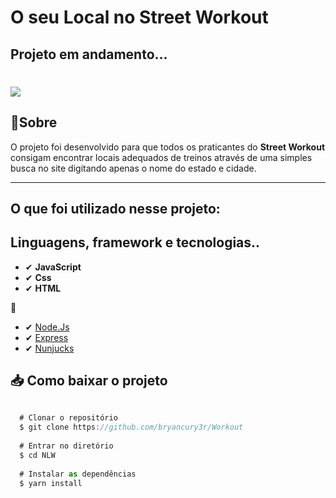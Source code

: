 # O seu Local no Street Workout 

## Projeto em andamento... 

<h1 aling="center"> 
  <img src="https://arnoldsouthamerica.com.br/wp-content/uploads/2020/02/street-workout.jpg">  
</h1>


## 🔖Sobre 
O projeto foi desenvolvido para que todos os praticantes do **Street Workout** consigam encontrar locais adequados de treinos através de uma simples busca no site
digitando apenas o nome do estado e cidade.

---

## O que foi utilizado nesse projeto:

## Linguagens, framework e tecnologias..
- ✔ **JavaScript**
- ✔ **Css**
- ✔ **HTML**

🚀


- ✔ [Node.Js](https://nodejs.org)
- ✔ [Express](https://expressjs.com)
- ✔ [Nunjucks](https://github.com)

## 📥 Como baixar o projeto

```javascript
  
  # Clonar o repositório
  $ git clone https://github.com/bryancury3r/Workout
  
  # Entrar no diretório
  $ cd NLW
  
  # Instalar as dependências
  $ yarn install
```
